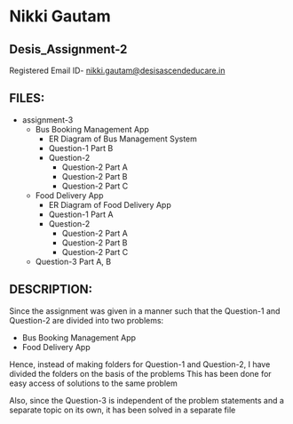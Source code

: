 # Nikki Gautam
## Desis_Assignment-2

Registered Email ID- nikki.gautam@desisascendeducare.in

## FILES:

- assignment-3
  - Bus Booking Management App
    - ER Diagram of Bus Management System
    - Question-1 Part B
    - Question-2
      - Question-2 Part A
      - Question-2 Part B
      - Question-2 Part C
  - Food Delivery App
    - ER Diagram of Food Delivery App
    - Question-1 Part A
    - Question-2
      - Question-2 Part A
      - Question-2 Part B
      - Question-2 Part C
  - Question-3 Part A, B

## DESCRIPTION:

Since the assignment was given in a manner such that the Question-1 and Question-2 are divided into two problems:
- Bus Booking Management App
- Food Delivery App
  
Hence, instead of making folders for Question-1 and Question-2, I have divided the folders on the basis of the problems
This has been done for easy access of solutions to the same problem

Also, since the Question-3 is independent of the problem statements and a separate topic on its own, it has been solved in a separate file 
